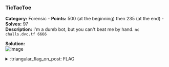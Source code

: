 ### TicTacToe
**Category:** Forensic - **Points:** 500 (at the beginning) then 235 (at the end) - **Solves:** 97  
**Description:** I'm a dumb bot, but you can't beat me by hand. `nc challs.dvc.tf 6666`    

**Solution:**  
![image](https://user-images.githubusercontent.com/91023285/159030494-4450b71c-93a9-4991-85f7-01048b52e47f.png)


<details>
  <summary>:triangular_flag_on_post: FLAG</summary>

  ```
  dvCTF{}
  ```
</details>
